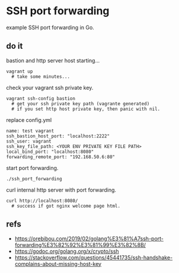 # SSH port forwarding

example SSH port forwarding in Go.

## do it

bastion and http server host starting...

```
vagrant up
  # take some minutes...
```

check your vagrant ssh private key.

```
vagrant ssh-config bastion
  # get your ssh private key path (vagrante generated)
  # if you set http host private key, then panic with nil.
```

replace config.yml

```
name: test vagrant
ssh_bastion_host_port: "localhost:2222"
ssh_user: vagrant
ssh_key_file_path: <YOUR ENV PRIVATE KEY FILE PATH> 
local_bind_port: "localhost:8080"
forwarding_remote_port: "192.168.50.6:80"
```

start port forwarding.

```
./ssh_port_forwarding
```

curl internal http server with port forwarding.

```
curl http://localhost:8080/
  # success if got nginx welcome page html.
```

## refs

- https://orebibou.com/2019/02/golang%E3%81%A7ssh-port-forwarding%E3%82%92%E3%81%99%E3%82%8B/
- https://godoc.org/golang.org/x/crypto/ssh
- https://stackoverflow.com/questions/45441735/ssh-handshake-complains-about-missing-host-key
